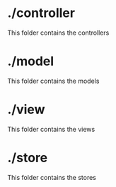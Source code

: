 # ./controller

This folder contains the controllers

# ./model

This folder contains the models

# ./view

This folder contains the views

# ./store

This folder contains the stores